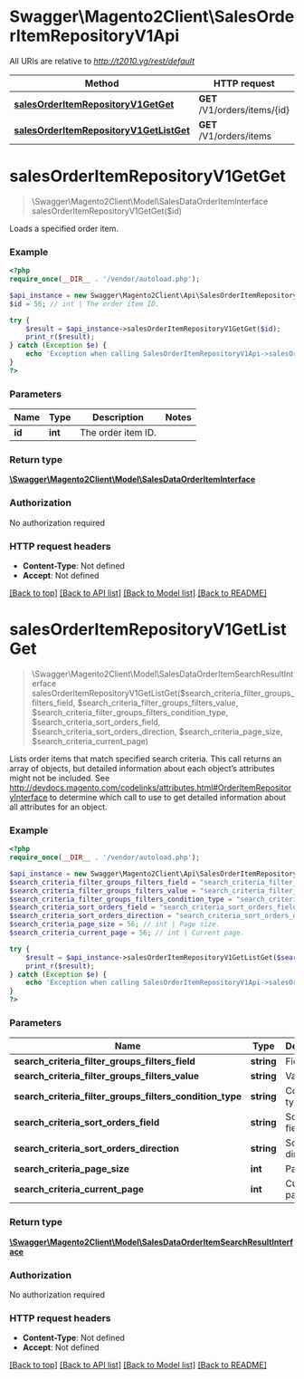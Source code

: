 # Swagger\Magento2Client\SalesOrderItemRepositoryV1Api

All URIs are relative to *http://t2010.vg/rest/default*

Method | HTTP request | Description
------------- | ------------- | -------------
[**salesOrderItemRepositoryV1GetGet**](SalesOrderItemRepositoryV1Api.md#salesOrderItemRepositoryV1GetGet) | **GET** /V1/orders/items/{id} | 
[**salesOrderItemRepositoryV1GetListGet**](SalesOrderItemRepositoryV1Api.md#salesOrderItemRepositoryV1GetListGet) | **GET** /V1/orders/items | 


# **salesOrderItemRepositoryV1GetGet**
> \Swagger\Magento2Client\Model\SalesDataOrderItemInterface salesOrderItemRepositoryV1GetGet($id)



Loads a specified order item.

### Example
```php
<?php
require_once(__DIR__ . '/vendor/autoload.php');

$api_instance = new Swagger\Magento2Client\Api\SalesOrderItemRepositoryV1Api();
$id = 56; // int | The order item ID.

try {
    $result = $api_instance->salesOrderItemRepositoryV1GetGet($id);
    print_r($result);
} catch (Exception $e) {
    echo 'Exception when calling SalesOrderItemRepositoryV1Api->salesOrderItemRepositoryV1GetGet: ', $e->getMessage(), PHP_EOL;
}
?>
```

### Parameters

Name | Type | Description  | Notes
------------- | ------------- | ------------- | -------------
 **id** | **int**| The order item ID. |

### Return type

[**\Swagger\Magento2Client\Model\SalesDataOrderItemInterface**](../Model/SalesDataOrderItemInterface.md)

### Authorization

No authorization required

### HTTP request headers

 - **Content-Type**: Not defined
 - **Accept**: Not defined

[[Back to top]](#) [[Back to API list]](../../README.md#documentation-for-api-endpoints) [[Back to Model list]](../../README.md#documentation-for-models) [[Back to README]](../../README.md)

# **salesOrderItemRepositoryV1GetListGet**
> \Swagger\Magento2Client\Model\SalesDataOrderItemSearchResultInterface salesOrderItemRepositoryV1GetListGet($search_criteria_filter_groups_filters_field, $search_criteria_filter_groups_filters_value, $search_criteria_filter_groups_filters_condition_type, $search_criteria_sort_orders_field, $search_criteria_sort_orders_direction, $search_criteria_page_size, $search_criteria_current_page)



Lists order items that match specified search criteria. This call returns an array of objects, but detailed information about each object’s attributes might not be included. See http://devdocs.magento.com/codelinks/attributes.html#OrderItemRepositoryInterface to determine which call to use to get detailed information about all attributes for an object.

### Example
```php
<?php
require_once(__DIR__ . '/vendor/autoload.php');

$api_instance = new Swagger\Magento2Client\Api\SalesOrderItemRepositoryV1Api();
$search_criteria_filter_groups_filters_field = "search_criteria_filter_groups_filters_field_example"; // string | Field
$search_criteria_filter_groups_filters_value = "search_criteria_filter_groups_filters_value_example"; // string | Value
$search_criteria_filter_groups_filters_condition_type = "search_criteria_filter_groups_filters_condition_type_example"; // string | Condition type
$search_criteria_sort_orders_field = "search_criteria_sort_orders_field_example"; // string | Sorting field.
$search_criteria_sort_orders_direction = "search_criteria_sort_orders_direction_example"; // string | Sorting direction.
$search_criteria_page_size = 56; // int | Page size.
$search_criteria_current_page = 56; // int | Current page.

try {
    $result = $api_instance->salesOrderItemRepositoryV1GetListGet($search_criteria_filter_groups_filters_field, $search_criteria_filter_groups_filters_value, $search_criteria_filter_groups_filters_condition_type, $search_criteria_sort_orders_field, $search_criteria_sort_orders_direction, $search_criteria_page_size, $search_criteria_current_page);
    print_r($result);
} catch (Exception $e) {
    echo 'Exception when calling SalesOrderItemRepositoryV1Api->salesOrderItemRepositoryV1GetListGet: ', $e->getMessage(), PHP_EOL;
}
?>
```

### Parameters

Name | Type | Description  | Notes
------------- | ------------- | ------------- | -------------
 **search_criteria_filter_groups_filters_field** | **string**| Field | [optional]
 **search_criteria_filter_groups_filters_value** | **string**| Value | [optional]
 **search_criteria_filter_groups_filters_condition_type** | **string**| Condition type | [optional]
 **search_criteria_sort_orders_field** | **string**| Sorting field. | [optional]
 **search_criteria_sort_orders_direction** | **string**| Sorting direction. | [optional]
 **search_criteria_page_size** | **int**| Page size. | [optional]
 **search_criteria_current_page** | **int**| Current page. | [optional]

### Return type

[**\Swagger\Magento2Client\Model\SalesDataOrderItemSearchResultInterface**](../Model/SalesDataOrderItemSearchResultInterface.md)

### Authorization

No authorization required

### HTTP request headers

 - **Content-Type**: Not defined
 - **Accept**: Not defined

[[Back to top]](#) [[Back to API list]](../../README.md#documentation-for-api-endpoints) [[Back to Model list]](../../README.md#documentation-for-models) [[Back to README]](../../README.md)

